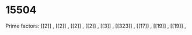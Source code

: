 # 15504

Prime factors: [[2]] , [[2]] , [[2]] , [[2]] , [[3]] , [[323]] , [[17]] , [[19]] , [[19]] , 